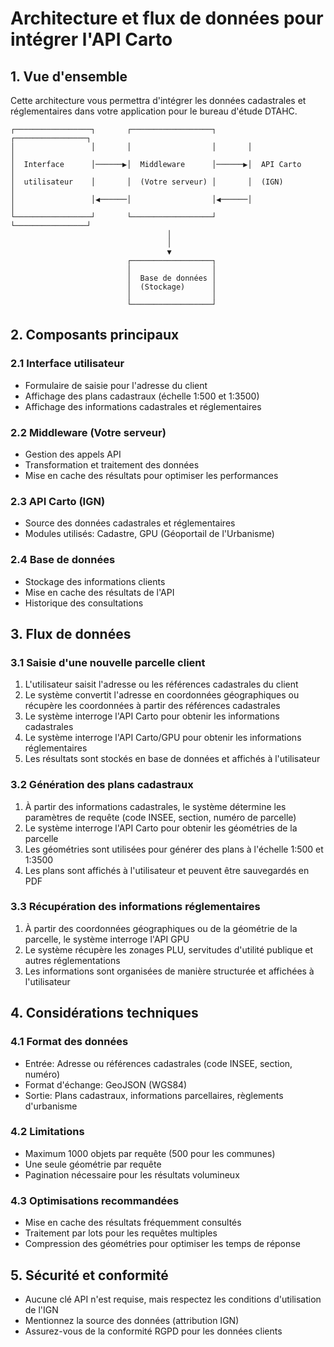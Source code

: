 # Architecture et flux de données pour intégrer l'API Carto

## 1. Vue d'ensemble

Cette architecture vous permettra d'intégrer les données cadastrales et réglementaires dans votre application pour le bureau d'étude DTAHC.

```
┌─────────────────┐       ┌──────────────────┐       ┌────────────────┐
│                 │       │                  │       │                │
│  Interface      │──────▶│  Middleware      │──────▶│  API Carto     │
│  utilisateur    │       │  (Votre serveur) │       │  (IGN)         │
│                 │◀──────│                  │◀──────│                │
└─────────────────┘       └──────────────────┘       └────────────────┘
                                   │
                                   │
                                   ▼
                          ┌──────────────────┐
                          │                  │
                          │  Base de données │
                          │  (Stockage)      │
                          │                  │
                          └──────────────────┘
```

## 2. Composants principaux

### 2.1 Interface utilisateur
- Formulaire de saisie pour l'adresse du client
- Affichage des plans cadastraux (échelle 1:500 et 1:3500)
- Affichage des informations cadastrales et réglementaires

### 2.2 Middleware (Votre serveur)
- Gestion des appels API
- Transformation et traitement des données
- Mise en cache des résultats pour optimiser les performances

### 2.3 API Carto (IGN)
- Source des données cadastrales et réglementaires
- Modules utilisés: Cadastre, GPU (Géoportail de l'Urbanisme)

### 2.4 Base de données
- Stockage des informations clients
- Mise en cache des résultats de l'API
- Historique des consultations

## 3. Flux de données

### 3.1 Saisie d'une nouvelle parcelle client

1. L'utilisateur saisit l'adresse ou les références cadastrales du client
2. Le système convertit l'adresse en coordonnées géographiques ou récupère les coordonnées à partir des références cadastrales
3. Le système interroge l'API Carto pour obtenir les informations cadastrales
4. Le système interroge l'API Carto/GPU pour obtenir les informations réglementaires
5. Les résultats sont stockés en base de données et affichés à l'utilisateur

### 3.2 Génération des plans cadastraux

1. À partir des informations cadastrales, le système détermine les paramètres de requête (code INSEE, section, numéro de parcelle)
2. Le système interroge l'API Carto pour obtenir les géométries de la parcelle
3. Les géométries sont utilisées pour générer des plans à l'échelle 1:500 et 1:3500
4. Les plans sont affichés à l'utilisateur et peuvent être sauvegardés en PDF

### 3.3 Récupération des informations réglementaires

1. À partir des coordonnées géographiques ou de la géométrie de la parcelle, le système interroge l'API GPU
2. Le système récupère les zonages PLU, servitudes d'utilité publique et autres réglementations
3. Les informations sont organisées de manière structurée et affichées à l'utilisateur

## 4. Considérations techniques

### 4.1 Format des données
- Entrée: Adresse ou références cadastrales (code INSEE, section, numéro)
- Format d'échange: GeoJSON (WGS84)
- Sortie: Plans cadastraux, informations parcellaires, règlements d'urbanisme

### 4.2 Limitations
- Maximum 1000 objets par requête (500 pour les communes)
- Une seule géométrie par requête
- Pagination nécessaire pour les résultats volumineux

### 4.3 Optimisations recommandées
- Mise en cache des résultats fréquemment consultés
- Traitement par lots pour les requêtes multiples
- Compression des géométries pour optimiser les temps de réponse

## 5. Sécurité et conformité

- Aucune clé API n'est requise, mais respectez les conditions d'utilisation de l'IGN
- Mentionnez la source des données (attribution IGN)
- Assurez-vous de la conformité RGPD pour les données clients
